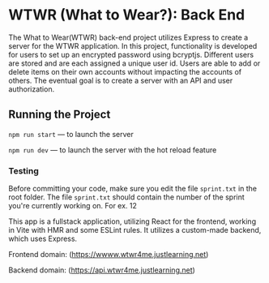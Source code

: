 # WTWR (What to Wear?): Back End
The What to Wear(WTWR) back-end project utilizes Express to create a server for the WTWR application. In this project, functionality is developed for users to set up an encrypted password using bcryptjs. Different users are stored and are each assigned a unique user id. Users are able to add or delete items on their own accounts without impacting the accounts of others. The eventual goal is to create a server with an API and user authorization.

## Running the Project
`npm run start` — to launch the server 

`npm run dev` — to launch the server with the hot reload feature

### Testing
Before committing your code, make sure you edit the file `sprint.txt` in the root folder. The file `sprint.txt` should contain the number of the sprint you're currently working on. For ex. 12

This app is a fullstack application, utilizing React for the frontend, working in Vite with HMR and some ESLint rules. It utilizes a custom-made backend, which uses Express.

Frontend domain:
(https://wwww.wtwr4me.justlearning.net) 

Backend domain:
(https://api.wtwr4me.justlearning.net) 
